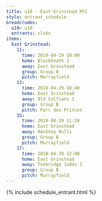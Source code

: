 ```yaml
---
title: u10 - East Grinstead RFC
style: entrant_schedule
breadcrumbs:
  u10: u10
  entrants: clubs
items:
  East Grinstead:
    11:
      time: 2018-04-29 10:00
      home: Blackheath 1
      away: East Grinstead
      group: Group B
      pitch: Murrayfield
    13:
      time: 2018-04-29 10:40
      home: East Grinstead
      away: Old Colfians 1
      group: Group B
      pitch: Parc des Princes
    15:
      time: 2018-04-29 11:20
      home: East Grinstead
      away: Hackney Bulls
      group: Group B
      pitch: Murrayfield
    17:
      time: 2018-04-29 12:00
      home: East Grinstead
      away: Tonbridge Judds 2
      group: Group B
      pitch: Murrayfield
---
```


{% include schedule_entrant.html %}
